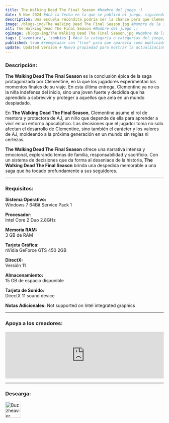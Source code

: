 ```yaml
---
title: The Walking Dead The Final Season #Nombre del juego :)
date: 5 Nov 2024 #Acá la fecha en la que se publicó el juego, siguiendo este formato: Dia "30", Mes "Oct", Año "2024" = como debe quedar: 30 Oct 2024
description: Una escuela recóndita podría ser la chance para que Clementine al fin tenga un hogar, pero protegerla conllevará un sacrificio. #Acá una mini descripción del juego
image: /blogs-img/The Walking Dead The Final Season.jpg #Nombre de la imagen, por lo general es exactamente el mismo nombre que el juego excluyendo lo ":" (Dos puntos)
alt: The Walking Dead The Final Season #Nombre del juego :)
ogImage: /blogs-img/The Walking Dead The Final Season.jpg #Nombre de la imagen, por lo general es exactamente el mismo nombre que el juego excluyendo lo ":" (Dos puntos)
tags: ['aventura', 'zombies'] #Acá la categoría o categorías del juego, si es más de una se coloca en este formato: ['categoría1', 'categoría2']
published: true #reemplazar con "true" para que aparezca como publicado
update: Updated Version # Nueva propiedad para mostrar la actualización | Formato: v1.0.0
---
```


<!--En VSCode seleccionando una palabra, por ejemplo: "The Walking Dead The Final Season" y apretando Ctrl+F2 se seleccionan todas las palabras iguales-->

### Descripción:
**The Walking Dead The Final Season** es la conclusión épica de la saga protagonizada por Clementine, en la que los jugadores experimentan los momentos finales de su viaje. En esta última entrega, Clementine ya no es la niña indefensa del inicio, sino una joven fuerte y decidida que ha aprendido a sobrevivir y proteger a aquellos que ama en un mundo despiadado.

En **The Walking Dead The Final Season**, Clementine asume el rol de mentora y protectora de AJ, un niño que depende de ella para aprender a vivir en un entorno apocalíptico. Las decisiones que el jugador toma no solo afectan el desarrollo de Clementine, sino también el carácter y los valores de AJ, moldeando a la próxima generación en un mundo sin reglas ni certezas.

**The Walking Dead The Final Season** ofrece una narrativa intensa y emocional, explorando temas de familia, responsabilidad y sacrificio. Con un sistema de decisiones que da forma al desenlace de la historia, **The Walking Dead The Final Season** brinda una despedida memorable a una saga que ha tocado profundamente a sus seguidores.
<!--Prompt para Chat-GPT: Hazme una descripción para el juego "The Walking Dead The Final Season" y cada que menciones "The Walking Dead The Final Season" ponlo en negrita -->

---

### Requisitos:
**Sistema Operativo:**  
Windows 7 64Bit Service Pack 1

**Procesador:**  
Intel Core 2 Duo 2.8GHz

**Memoria RAM:**  
3 GB de RAM

**Tarjeta Gráfica:**  
nVidia GeForce GTS 450 2GB

**DirectX:**  
Versión 11

**Almacenamiento:**  
15 GB de espacio disponible

**Tarjeta de Sonido:**  
DirectX 11 sound device

**Notas Adicionales:**
Not supported on Intel integrated graphics

<!--Si falta o sobra un requisito se quita o se agrega manteniendo el mismo formato-->

---

### Apoya a los creadores:
<iframe src="https://store.steampowered.com/widget/866800/" frameborder="0" style="background-color: transparent; width: 100% !important; aspect-ratio: 646 / 190;"></iframe>

<!--Reemplazar los numeros (AppID) del juego (en este caso 2668510) por el numero (AppID) correspondiente con el juego a publicar-->
<!--El AppID se encuentra en la URL del Juego en Steam-->

---

### Descarga:

[<img src="https://gist.github.com/cxmeel/0dbc95191f239b631c3874f4ccf114e2/raw/download.svg" alt="Buzzheavier" height="50" />](https://buzzheavier.com/f/GMgYnAlfAAA=)

<!-- # se debe reemplazar por el link de descarga-->

<!--NOMBRE-DEL-SERVICIO se debe reemplazar por el servicio donde está subido el juego-->